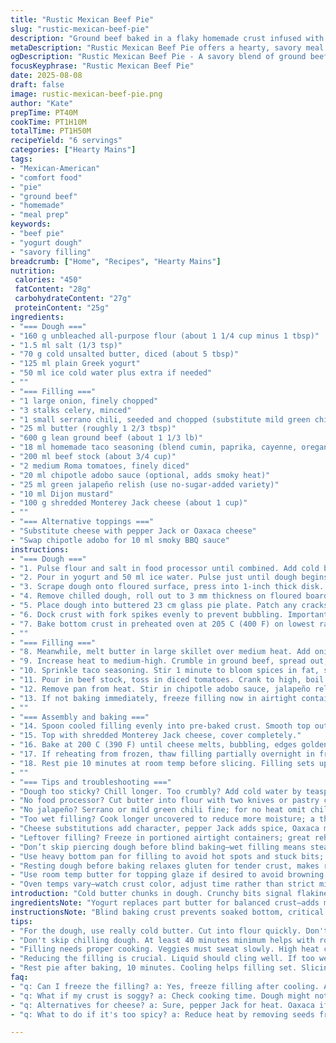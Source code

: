 ```yaml
---
title: "Rustic Mexican Beef Pie"
slug: "rustic-mexican-beef-pie"
description: "Ground beef baked in a flaky homemade crust infused with spice and a blend of smoky, tangy flavors. Uses a yogurt-based dough for tenderness balanced with cold butter pieces to reach flaky texture. Savory base with celery, onion, jalapeño softened slowly, then browned meat layered with chili spices, beef broth, and fresh tomatoes reduced down for a thick filling. Final touch of melting Monterey Jack cheese; option for smoky chipotle sauce instead of chili for deeper heat. Partially blind-baked crust avoids sogginess. Can freeze filling after cooking for quick future meals."
metaDescription: "Rustic Mexican Beef Pie offers a hearty, savory meal. Ground beef, spices, and flaky yogurt dough combine for a comforting dish."
ogDescription: "Rustic Mexican Beef Pie - A savory blend of ground beef, spices, wrapped in flaky yogurt dough for a tasty dish any time."
focusKeyphrase: "Rustic Mexican Beef Pie"
date: 2025-08-08
draft: false
image: rustic-mexican-beef-pie.png
author: "Kate"
prepTime: PT40M
cookTime: PT1H10M
totalTime: PT1H50M
recipeYield: "6 servings"
categories: ["Hearty Mains"]
tags:
- "Mexican-American"
- "comfort food"
- "pie"
- "ground beef"
- "homemade"
- "meal prep"
keywords:
- "beef pie"
- "yogurt dough"
- "savory filling"
breadcrumb: ["Home", "Recipes", "Hearty Mains"]
nutrition: 
 calories: "450"
 fatContent: "28g"
 carbohydrateContent: "27g"
 proteinContent: "25g"
ingredients:
- "=== Dough ==="
- "160 g unbleached all-purpose flour (about 1 1/4 cup minus 1 tbsp)"
- "1.5 ml salt (1/3 tsp)"
- "70 g cold unsalted butter, diced (about 5 tbsp)"
- "125 ml plain Greek yogurt"
- "50 ml ice cold water plus extra if needed"
- ""
- "=== Filling ==="
- "1 large onion, finely chopped"
- "3 stalks celery, minced"
- "1 small serrano chili, seeded and chopped (substitute mild green chili if needed)"
- "25 ml butter (roughly 1 2/3 tbsp)"
- "600 g lean ground beef (about 1 1/3 lb)"
- "18 ml homemade taco seasoning (blend cumin, paprika, cayenne, oregano) – roughly 1 1/4 tbsp"
- "200 ml beef stock (about 3/4 cup)"
- "2 medium Roma tomatoes, finely diced"
- "20 ml chipotle adobo sauce (optional, adds smoky heat)"
- "25 ml green jalapeño relish (use no-sugar-added variety)"
- "10 ml Dijon mustard"
- "100 g shredded Monterey Jack cheese (about 1 cup)"
- ""
- "=== Alternative toppings ==="
- "Substitute cheese with pepper Jack or Oaxaca cheese"
- "Swap chipotle adobo for 10 ml smoky BBQ sauce"
instructions:
- "=== Dough ==="
- "1. Pulse flour and salt in food processor until combined. Add cold butter cubes; pulse briefly until mixture looks like coarse peas. Critical: Don’t overwork, or butter melts into dough - no flakiness then."
- "2. Pour in yogurt and 50 ml ice water. Pulse just until dough begins to clump, bits still visible. If dry, add extra teaspoon water at a time—not more than needed. Dough sticky but firm. No kneading."
- "3. Scrape dough onto floured surface, press into 1-inch thick disk. Wrap tightly in plastic, chill 40 minutes minimum. Rest improves gluten and makes handling easier."
- "4. Remove chilled dough, roll out to 3 mm thickness on floured board. Should feel cool and slightly resistant but pliable. Larger than pie pan, about 26 cm diameter."
- "5. Place dough into buttered 23 cm glass pie plate. Patch any cracks gently, trim excess edges."
- "6. Dock crust with fork spikes evenly to prevent bubbling. Important step. Cover with foil, fill with ceramic pie weights or dried beans to prevent shrinking."
- "7. Bake bottom crust in preheated oven at 205 C (400 F) on lowest rack for about 17 minutes. Look for edges starting to dry, base set but still pale. Remove foil and weights, bake 5 minutes more for light browning. Avoid soggy base."
- ""
- "=== Filling ==="
- "8. Meanwhile, melt butter in large skillet over medium heat. Add onion, celery, serrano chili; sweat softly 8 minutes tossing often until fragrant and translucent. Don’t brown here—sweating extracts sweetness."
- "9. Increase heat to medium-high. Crumble in ground beef, spread out, sear undisturbed 3-4 minutes, then stir and break lumps to encourage even browning and moisture evaporation. Cook about 12 minutes until browned and juices evaporate. Season lightly with salt and pepper."
- "10. Sprinkle taco seasoning. Stir 1 minute to bloom spices in fat, smell should deepen and spice smell sharpens."
- "11. Pour in beef stock, toss in diced tomatoes. Crank to high, boil vigorously uncovered, stir regularly to reduce liquid until thick and clings to meat well, roughly 15-17 minutes. Mixture darkens and thickens noticeably."
- "12. Remove pan from heat. Stir in chipotle adobo sauce, jalapeño relish, and mustard. Taste; should be tangy, spicy balanced. Cool filling completely to avoid dough sogginess."
- "13. If not baking immediately, freeze filling now in airtight container for up to 1 month."
- ""
- "=== Assembly and baking ==="
- "14. Spoon cooled filling evenly into pre-baked crust. Smooth top out, pack gently but don’t smash filling down. A thick layer forms."
- "15. Top with shredded Monterey Jack cheese, cover completely."
- "16. Bake at 200 C (390 F) until cheese melts, bubbling, edges golden brown and crust crust deepens in color, about 20-25 minutes. Cheese will start bubbling and browning slightly."
- "17. If reheating from frozen, thaw filling partially overnight in fridge, bake covered with foil 40 minutes, remove foil toward last 10 to brown cheese."
- "18. Rest pie 10 minutes at room temp before slicing. Filling sets up, easier slices, flavors meld."
- ""
- "=== Tips and troubleshooting ==="
- "Dough too sticky? Chill longer. Too crumbly? Add cold water by teaspoon. Use glass pie dish to monitor bottom color."
- "No food processor? Cut butter into flour with two knives or pastry cutter, then mix in yogurt and water by hand quickly, keep cold."
- "No jalapeño? Serrano or mild green chili fine; for no heat omit chili completely, maybe add paprika for color."
- "Too wet filling? Cook longer uncovered to reduce more moisture; a thick filling is key."
- "Cheese substitutions add character, pepper Jack adds spice, Oaxaca melts silkier."
- "Leftover filling? Freeze in portioned airtight containers; great reheat on tortillas or skillet."
- "Don’t skip piercing dough before blind baking—wet filling means steam trapped, soggy crust."
- "Use heavy bottom pan for filling to avoid hot spots and stuck bits; scrape while reducing."
- "Resting dough before baking relaxes gluten for tender crust, makes rolling easier."
- "Use room temp butter for topping glaze if desired to avoid browning edges too fast."
- "Oven temps vary—watch crust color, adjust time rather than strict minutes."
introduction: "Cold butter chunks in dough. Crunchy bits signal flakiness. Yogurt gives tender crumb with tang. Rolling dough tight, not overmixing crucial. Pie base should be pre-baked to avoid sog. Onion, celery & serrano sweat slowly to coax out sugars. Bumping heat browns beef, adding seasoning quick bloom of spice aroma. Tomatoes and stock reduced sharply, thick paste that sticks to meat. Chipotle adds smoky heat depth; mustard cuts richness. Cheese topping seals moisture, browning adds texture contrast. Freeze filling after cooking for a fast meal hack. This isnt delicate cuisine—robust flavors, textured crust. Slice while warm for melty filling but stable. Recognizing dough texture, browning stage, filling thickness key to results."
ingredientsNote: "Yogurt replaces part butter for balanced crust—adds moisture without greasy heaviness; must be plain, unsweetened. Butter cubes must be cold; melting kills lamination. Flour unbleached holds structure better, but all-purpose works fine. Jalapeño heat adjusts easily; remove seeds for milder taste. Ground beef lean but not extra lean avoids dry crumble; fat imparts flavor, moisture. Stock homemade or low sodium enhances depth. Using chipotle adobo in sauce layer adds smokiness but keep light to avoid overpowering fresh tomato notes. Cheese melts smooth—Monterey Jack readily available, pepper Jack for extra kick, Oaxaca for silky melt. Relish adds slight tang and texture—no substitute for crunch. Dijon mustard cuts fat richness with acidity; use mustard with bright flavor, not overly sharp. Freeze filling fully cooled to prevent soggy dough when reheated."
instructionsNote: "Blind baking crust prevents soaked bottom, critical with juicy beef tomatoes mix. Piercing dough allows steam out, stops rising during baking—helps crust stay even. Slow veggie sweat draws sweetness, prevents bitter raw flavors; do not rush with high heat here. Dark brown beef signals proper caramelization, deep flavor, no pallid meat bits. Stir seasoning quickly to toast spice powder, releasing aromas but avoid burning. Reducing broth and tomatoes concentrates flavors and thickens sauce; don’t cover pan or filling stays watery. Cooling filling stops dough from absorbing moisture and turning to mush. Cheese topping forms sealing crust surface and browns invitingly. Watch visual cues not clock strictly; oven temps vary. Rest pie after baking for filling to set, easier cutting without runny leaks. Freeze filling for meal prep; thaw before baking partially for even heat penetration."
tips:
- "For the dough, use really cold butter. Cut into flour quickly. Don't overmix. Mixing too long? Dough gets tough, no flakiness. Yogurt adds moisture without greasy feel."
- "Don't skip chilling dough. At least 40 minutes minimum helps with rolling. If dough sticky? Chill longer, or add a touch more flour. Keep everything cold to maintain texture."
- "Filling needs proper cooking. Veggies must sweat slowly. High heat can scorch them. Browning beef? Give it space first, then stir to even cooking. Seasoning should bloom."
- "Reducing the filling is crucial. Liquid should cling well. If too wet, cook uncovered longer—consistency is key. Thicker filling means no soggy crust."
- "Rest pie after baking, 10 minutes. Cooling helps filling set. Slicing warmer? Might leak, harder to cut. Cheese topping? Watch for browning, can slide into burnt easily."
faq:
- "q: Can I freeze the filling? a: Yes, freeze filling after cooling. Airtight container recommended. Lasts a month. Thaw overnight before using. No soggy dough."
- "q: What if my crust is soggy? a: Check cooking time. Dough might not have been blind baked enough. Piercing crust helps with steam. Also, liquid from filling can soak."
- "q: Alternatives for cheese? a: Sure, pepper Jack for heat. Oaxaca if you want that silky melt. Not a fan of chipotle? Use smoky BBQ sauce instead."
- "q: What to do if it's too spicy? a: Reduce heat by removing seeds from chili. Swap serrano for milder green chili. Add more veggies to balance flavors."

---
```


